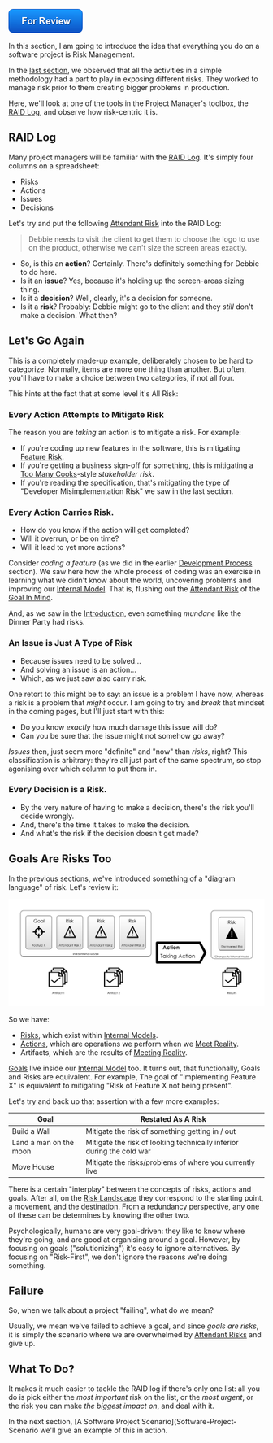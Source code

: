 ![For Review](images/state/for-review.png)

In this section, I am going to introduce the idea that everything you do on a software project is Risk Management.

In the [last section](Development-Process), we observed that all the activities in a simple methodology had a part to play in exposing different risks.  They worked to manage risk prior to them creating bigger problems in production.

Here, we'll look at one of the tools in the Project Manager's toolbox, the [RAID Log](http://pmtips.net/blog-new/raid-logs-introduction), and observe how risk-centric it is.

## RAID Log

Many project managers will be familiar with the [RAID Log](http://pmtips.net/blog-new/raid-logs-introduction).  It's simply four columns on a spreadsheet:

 - Risks
 - Actions
 - Issues
 - Decisions
 
Let's try and put the following [Attendant Risk](Glossary#attendant-risk) into the RAID Log:

> Debbie needs to visit the client to get them to choose the logo to use on the product, otherwise we can't size the screen areas exactly.

 - So, is this an **action**?   Certainly.  There's definitely something for Debbie to do here. 
 - Is it an **issue**?  Yes, because it's holding up the screen-areas sizing thing. 
 - Is it a **decision**?  Well, clearly, it's a decision for someone.
 - Is it a **risk**?  Probably:  Debbie might go to the client and they _still_ don't make a decision.  What then?

## Let's Go Again

This is a completely made-up example, deliberately chosen to be hard to categorize.  Normally, items are more one thing than another.  But often, you'll have to make a choice between two categories, if not all four.  

This hints at the fact that at some level it's All Risk:

### Every Action Attempts to Mitigate Risk

The reason you are _taking_ an action is to mitigate a risk.  For example: 

 - If you're coding up new features in the software, this is mitigating [Feature Risk](Feature-Risk).  
 - If you're getting a business sign-off for something, this is mitigating a [Too Many Cooks](Coordination-Risk)-style _stakeholder risk_.  
 - If you're reading the specification, that's mitigating the type of "Developer Misimplementation Risk" we saw in the last section. 

### Every Action Carries Risk.  

- How do you know if the action will get completed?  
- Will it overrun, or be on time?  
- Will it lead to yet more actions?

Consider _coding a feature_ (as we did in the earlier [Development Process](Development-Process) section).  We saw here how the whole process of coding was an exercise in learning what we didn't know about the world, uncovering problems and improving our [Internal Model](Glossary#Internal-Model).  That is, flushing out the [Attendant Risk](Glossary#attendant-risk) of the [Goal In Mind](Glossary#Goal-In-Mind).

And, as we saw in the [Introduction](A-Simple-Scenario), even something _mundane_ like the Dinner Party had risks. 

### An Issue is Just A Type of Risk

- Because issues need to be solved...  
- And solving an issue is an action... 
- Which, as we just saw also carry risk.

One retort to this might be to say:  an issue is a problem I have now, whereas a risk is a problem that _might_ occur.  I am going to try and _break_ that mindset in the coming pages, but I'll just start with this:

- Do you know _exactly_ how much damage this issue will do?
- Can you be sure that the issue might not somehow go away?  

_Issues_ then, just seem more "definite" and "now" than _risks_, right?  This classification is arbitrary:  they're all just part of the same spectrum, so stop agonising over which column to put them in.

### Every Decision is a Risk.  

- By the very nature of having to make a decision, there's the risk you'll decide wrongly.
- And, there's the time it takes to make the decision.
- And what's the risk if the decision doesn't get made?

## Goals Are Risks Too

In the previous sections, we've introduced something of a "diagram language" of risk.  Let's review it:

![Risk-First Diagram Language](images/generated/all_risk_management_language.png)

So we have:

 - [Risks](Glossary#risk), which exist within [Internal Models](Glossary#internal-model).
 - [Actions](Glossary#taking-action), which are operations we perform when we [Meet Reality](Glossary#meet-reality).
 - Artifacts, which are the results of [Meeting Reality](Glossary#meet-reality).
 
[Goals](Glossary#goal-in-mind) live inside our [Internal Model](Glossary#internal-model) too.  It turns out, that functionally, Goals and Risks are equivalent.  For example, The goal of "Implementing Feature X" is equivalent to mitigating "Risk of Feature X not being present".

Let's try and back up that assertion with a few more examples:

|Goal                                |Restated As A Risk                                                   |
|------------------------------------|---------------------------------------------------------------------|
|Build a Wall                        |Mitigate the risk of something getting in / out                      |
|Land a man on the  moon             |Mitigate the risk of looking technically inferior during the cold war| 
|Move House                          |Mitigate the risks/problems of where you currently live              |

There is a certain "interplay" between the concepts of risks, actions and goals.  After all, on the [Risk Landscape](Glossary#risk-landscape) they correspond to the starting point, a movement, and the destination.  From a redundancy perspective, any one of these can be determines by knowing the other two.  

Psychologically, humans are very goal-driven:  they like to know where they're going, and are good at organising around a goal.  However, by focusing on goals ("solutionizing") it's easy to ignore alternatives.  By focusing on "Risk-First", we don't ignore the reasons we're doing something.  

## Failure

So, when we talk about a project "failing", what do we mean?  

Usually, we mean we've failed to achieve a goal, and since _goals are risks_, it is simply the scenario where we are overwhelmed by [Attendant Risks](Glossary#risk) and give up.    
 
## What To Do?

It makes it much easier to tackle the RAID log if there's only one list:  all you do is pick either the _most important_ risk on the list, or the _most urgent_, or the risk you can make _the biggest impact on_, and deal with it.  

In the next section, [A Software Project Scenario](Software-Project-Scenario we'll give an example of this in action.
